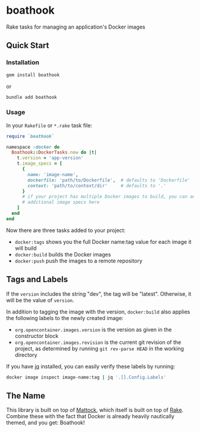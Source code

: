 # boathook

Rake tasks for managing an application's Docker images

## Quick Start

### Installation

```bash
gem install boathook
```

or

```bash
bundle add boathook
```

### Usage

In your `Rakefile` or `*.rake` task file:

```ruby
require `boathook`

namespace :docker do
  Boathook::DockerTasks.new do |t|
    t.version = 'app-version'
    t.image_specs = [
      {
        name: 'image-name',
        dockerfile: 'path/to/Dockerfile',  # defaults to 'Dockerfile'
        context: 'path/to/context/dir'     # defaults to '.'
      }
      # if your project has multiple Docker images to build, you can add
      # additional image specs here
    ]
  end
end
```

Now there are three tasks added to your project:

* `docker:tags` shows you the full Docker name:tag value for each image it will build
* `docker:build` builds the Docker images
* `docker:push` push the images to a remote repository

## Tags and Labels

If the `version` includes the string "dev", the tag will be "latest". Otherwise, it will be the value of `version`.

In addition to tagging the image with the version, `docker:build` also applies the following labels to the newly created image:

* `org.opencontainer.images.version` is the version as given in the constructor block
* `org.opencontainer.images.revision` is the current git revision of the project, as determined by running `git rev-parse HEAD` in the working directory

If you have [jq] installed, you can easily verify these labels by running:

```bash
docker image inspect image-name:tag | jq '.[].Config.Labels'
```

## The Name

This library is built on top of [Mattock], which itself is built on top of [Rake]. Combine these with the fact that Docker is already heavily nautically themed, and you get: Boathook!

[jq]: https://stedolan.github.io/jq/
[Mattock]: https://rubygems.org/gems/mattock
[Rake]: https://ruby.github.io/rake/
